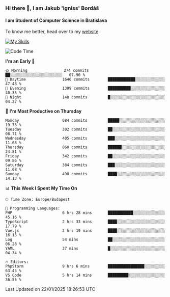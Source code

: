 ### Hi there 👋, I am Jakub 'igniss' Bordáš

#### I am Student of Computer Science in Bratislava
To know me better, head over to my [website](https://bordas.sk).

[![My Skills](https://skillicons.dev/icons?i=js,typescript,html,css,figma,svelte,vue,next,postgresql,nest,express,nodejs)](https://bordas.sk)


<!--START_SECTION:waka-->
![Code Time](http://img.shields.io/badge/Code%20Time-1%2C648%20hrs%2034%20mins-blue)

**I'm an Early 🐤** 

```text
🌞 Morning                274 commits         ██░░░░░░░░░░░░░░░░░░░░░░░   07.90 % 
🌆 Daytime                1646 commits        ████████████░░░░░░░░░░░░░   47.48 % 
🌃 Evening                1399 commits        ██████████░░░░░░░░░░░░░░░   40.35 % 
🌙 Night                  148 commits         █░░░░░░░░░░░░░░░░░░░░░░░░   04.27 % 
```
📅 **I'm Most Productive on Thursday** 

```text
Monday                   684 commits         █████░░░░░░░░░░░░░░░░░░░░   19.73 % 
Tuesday                  302 commits         ██░░░░░░░░░░░░░░░░░░░░░░░   08.71 % 
Wednesday                405 commits         ███░░░░░░░░░░░░░░░░░░░░░░   11.68 % 
Thursday                 860 commits         ██████░░░░░░░░░░░░░░░░░░░   24.81 % 
Friday                   342 commits         ██░░░░░░░░░░░░░░░░░░░░░░░   09.86 % 
Saturday                 384 commits         ███░░░░░░░░░░░░░░░░░░░░░░   11.08 % 
Sunday                   490 commits         ████░░░░░░░░░░░░░░░░░░░░░   14.13 % 
```


📊 **This Week I Spent My Time On** 

```text
🕑︎ Time Zone: Europe/Budapest

💬 Programming Languages: 
PHP                      6 hrs 28 mins       ███████████░░░░░░░░░░░░░░   45.16 % 
TypeScript               2 hrs 33 mins       ████░░░░░░░░░░░░░░░░░░░░░   17.79 % 
Vue.js                   2 hrs 19 mins       ████░░░░░░░░░░░░░░░░░░░░░   16.15 % 
Log                      54 mins             ██░░░░░░░░░░░░░░░░░░░░░░░   06.28 % 
YAML                     37 mins             █░░░░░░░░░░░░░░░░░░░░░░░░   04.34 % 

🔥 Editors: 
PhpStorm                 9 hrs 6 mins        ████████████████░░░░░░░░░   63.45 % 
VS Code                  5 hrs 14 mins       █████████░░░░░░░░░░░░░░░░   36.55 % 
```


 Last Updated on 22/01/2025 18:26:53 UTC
<!--END_SECTION:waka-->

